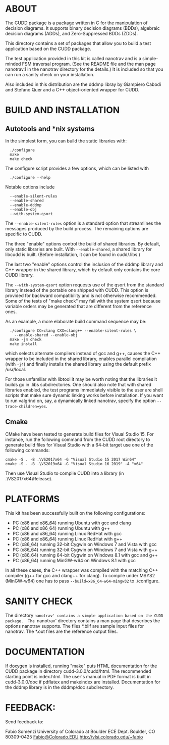# ABOUT

The CUDD package is a package written in C for the manipulation of
decision diagrams.  It supports binary decision diagrams (BDDs),
algebraic decision diagrams (ADDs), and Zero-Suppressed BDDs (ZDDs).

This directory contains a set of packages that allow you to build a test
application based on the CUDD package.

The test application provided in this kit is called nanotrav and is a
simple-minded FSM traversal program.  (See the README file and the man
page nanotrav.1 in the nanotrav directory for the details.)  It is
included so that you can run a sanity check on your installation.

Also included in this distribution are the dddmp libray by Giampiero
Cabodi and Stefano Quer and a C++ object-oriented wrapper for CUDD.

# BUILD AND INSTALLATION

## Autotools and *nix systems

In the simplest form, you can build the static libraries with:
```
  ./configure
  make
  make check
```
The configure script provides a few options, which can be listed with
```
  ./configure --help
```
Notable options include
```
  --enable-silent-rules
  --enable-shared
  --enable-dddmp
  --enable-obj
  --with-system-qsort
```
The ```--enable-silent-rules``` option is a standard option that streamlines the
messages produced by the build process.  The remaining options are specific
to CUDD.

The three "enable" options control the build of shared libraries.  By
default, only static libraries are built.  With ```--enable-shared```, a
shared library for libcudd is built.  (Before installation, it can be
found in cudd/.libs.)

The last two "enable" options control the inclusion of the dddmp
library and C++ wrapper in the shared library, which by default only
contains the core CUDD library.

The ```--with-system-qsort``` option requests use of the qsort from the
standard library instead of the portable one shipped with CUDD.  This
option is provided for backward compatibility and is not otherwise
recommended.  Some of the tests of "make check" may fail with the
system qsort because variable orders may be generated that are
different from the reference ones.

As an example, a more elaborate build command sequence may be:
```
  ./configure CC=clang CXX=clang++ --enable-silent-rules \
    --enable-shared --enable-obj
  make -j4 check
  make install
```
which selects alternate compilers instead of gcc and g++, causes the
C++ wrapper to be included in the shared library, enables parallel
compilation (with ```-j4```) and finally installs the shared library using
the default prefix /usr/local.

For those unfamiliar with libtool it may be worth noting that the
libraries it builds go in .libs subdirectories.  One should also note
that with shared libraries enabled, the test programs immediately
visible to the user are shell scripts that make sure dynamic linking
works before installation.  If you want to run valgrind on, say, a
dynamically linked nanotrav, specify the option ```--trace-children=yes```.

## Cmake

CMake have been tested to generate build files for Visual Studio 15.
For instance, run the following command from the CUDD root directory
to generate build files for Visual Studio with a 64-bit target use
one of the following commands:
```
cmake -S . -B .\VS2017x64 -G "Visual Studio 15 2017 Win64"
cmake -S . -B .\VS2019x64 -G "Visual Studio 16 2019" -A "x64"
```
Then use Visual Studio to compile CUDD into a library (in .\VS2017x64\Release).

# PLATFORMS

This kit has been successfully built on the following configurations:

   - PC (x86 and x86_64) running Ubuntu with gcc and clang
   - PC (x86 and x86_64) running Ubuntu with g++
   - PC (x86 and x86_64) running Linux RedHat with gcc
   - PC (x86 and x86_64) running Linux RedHat with g++
   - PC (x86_64) running 32-bit Cygwin on Windows 7 and Vista with gcc
   - PC (x86_64) running 32-bit Cygwin on Windows 7 and Vista with g++
   - PC (x86_64) running 64-bit Cygwin on Windows 8.1 with gcc and g++
   - PC (x86_64) running MinGW-w64 on Windows 8.1 with gcc

In all these cases, the C++ wrapper was compiled with the matching C++
compiler (g++ for gcc and clang++ for clang).  To compile under MSYS2
(MinGW-w64) one has to pass ```--build=x86_64-w64-mingw32``` to ./configure.

# SANITY CHECK

The directory `nanotrav' contains a simple application based on the
CUDD package.  The `nanotrav' directory contains a man page that
describes the options nanotrav supports.  The files *.blif are sample
input files for nanotrav.  The *.out files are the reference output
files.

# DOCUMENTATION

If doxygen is installed, running "make" puts HTML documentation for
the CUDD package in directory cudd-3.0.0/cudd/html. The recommended
starting point is index.html.  The user's manual in PDF format is
built in cudd-3.0.0/doc if pdflatex and makeindex are installed.
Documentation for the dddmp library is in the dddmp/doc subdirectory.

# FEEDBACK:

Send feedback to:

Fabio Somenzi
University of Colorado at Boulder
ECE Dept.
Boulder, CO 80309-0425
Fabio@Colorado.EDU
http://vlsi.colorado.edu/~fabio

